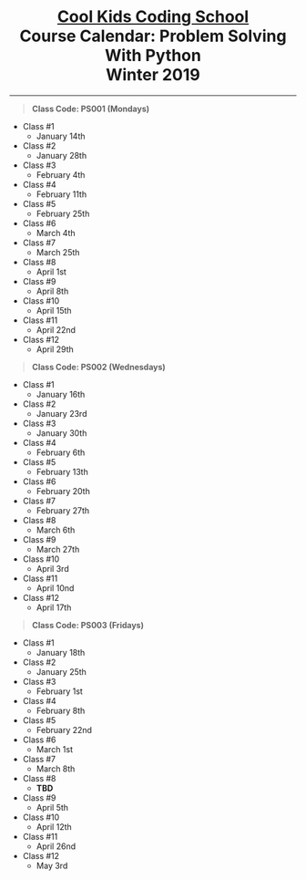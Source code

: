# <center>[**Cool Kids Coding School**](http://www.coolkidscodingschool.com)<br>Course Calendar: **Problem Solving With Python**<br>  Winter 2019
---
> **Class Code: PS001 (Mondays)**
+ Class #1
  + January 14th
+ Class #2
  + January 28th
+ Class #3
  + February 4th
+ Class #4
  + February 11th
+ Class #5
  + February 25th
+ Class #6
  + March 4th
+ Class #7
  + March 25th
+ Class #8
  + April 1st
+ Class #9
  + April 8th
+ Class #10
  + April 15th
+ Class #11
  + April 22nd
+ Class #12
  + April 29th
> **Class Code: PS002 (Wednesdays)**
+ Class #1
  + January 16th
+ Class #2
  + January 23rd
+ Class #3
  + January 30th
+ Class #4
  + February 6th
+ Class #5
  + February 13th
+ Class #6
  + February 20th
+ Class #7
  + February 27th
+ Class #8
  + March 6th
+ Class #9
  + March 27th
+ Class #10
  + April 3rd
+ Class #11
  + April 10nd
+ Class #12
  + April 17th
> **Class Code: PS003 (Fridays)**
+ Class #1
  + January 18th
+ Class #2
  + January 25th
+ Class #3
  + February 1st
+ Class #4
  + February 8th
+ Class #5
  + February 22nd
+ Class #6
  + March 1st
+ Class #7
  + March 8th
+ Class #8
  + **TBD**
+ Class #9
  + April 5th
+ Class #10
  + April 12th
+ Class #11
  + April 26nd
+ Class #12
  + May 3rd
